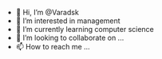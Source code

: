 - 👋 Hi, I’m @Varadsk
- 👀 I’m interested in management 
- 🌱 I’m currently learning computer science 
- 💞️ I’m looking to collaborate on ...
- 📫 How to reach me ...

<!---
Varadsk/Varadsk is a ✨ special ✨ repository because its `README.md` (this file) appears on your GitHub profile.
You can click the Preview link to take a look at your changes.
--->
